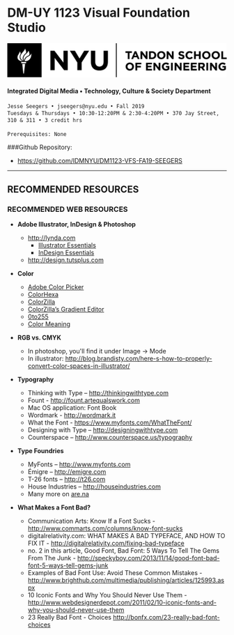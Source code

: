 # DM-UY 1123 Visual Foundation Studio

![NYU](nyu_soe_logo.png)
#### Integrated Digital Media • Technology, Culture & Society Department 
```
Jesse Seegers • jseegers@nyu.edu • Fall 2019 
Tuesdays & Thursdays • 10:30-12:20PM & 2:30-4:20PM • 370 Jay Street, 310 & 311 • 3 credit hrs
    
Prerequisites: None
```
###Github Repository: 
* https://github.com/IDMNYU/DM1123-VFS-FA19-SEEGERS

---


## RECOMMENDED RESOURCES


### RECOMMENDED WEB RESOURCES

* **Adobe Illustrator, InDesign & Photoshop**
   * http://lynda.com
      * [Illustrator Essentials](https://www.lynda.com/Illustrator-tutorials/Illustrator-CC-2018-Essential-Training/628695-2.html?org=nyu.edu)
      * [InDesign Essentials](https://www.lynda.com/InDesign-tutorials/InDesign-CC-2018-Essential-Training/625911-2.html?org=nyu.edu)
   * http://design.tutsplus.com

* **Color**
  * [Adobe Color Picker](https://color.adobe.com)
  * [ColorHexa](http://www.colorhexa.com)
  * [ColorZilla](http://www.colorzilla.com)
  * [ColorZilla’s Gradient Editor](http://www.colorzilla.com/gradient-editor)
  * [0to255](http://0to255.com)
  * [Color Meaning](http://color-wheel-pro.com/color-meaning.html)

* **RGB vs. CMYK**
  * In photoshop, you'll find it under Image -> Mode
  * In illustrator: http://blog.brandisty.com/here-s-how-to-properly-convert-color-spaces-in-illustrator/

* **Typography**
  * Thinking with Type – http://thinkingwithtype.com
  * Fount - http://fount.artequalswork.com
  * Mac OS application: Font Book 
  * Wordmark - http://wordmark.it
  * What the Font - https://www.myfonts.com/WhatTheFont/
  * Designing with Type – http://designingwithtype.com
  * Counterspace – http://www.counterspace.us/typography

* **Type Foundries**
  * MyFonts – http://www.myfonts.com
  * Émigre – http://emigre.com
  * T-26 fonts – http://t26.com
  * House Industries – http://houseindustries.com
  * Many more on [are.na](https://www.are.na/)

* **What Makes a Font Bad?**
  * Communication Arts: Know If a Font Sucks - http://www.commarts.com/columns/know-font-sucks
  * digitalrelativity.com: WHAT MAKES A BAD TYPEFACE, AND HOW TO FIX IT - http://digitalrelativity.com/fixing-bad-typeface
  * no. 2 in this article, Good Font, Bad Font: 5 Ways To Tell The Gems From The Junk - http://speckyboy.com/2013/11/14/good-font-bad-font-5-ways-tell-gems-junk
  * Examples of Bad Font Use: Avoid These Common Mistakes - http://www.brighthub.com/multimedia/publishing/articles/125993.aspx
  * 10 Iconic Fonts and Why You Should Never Use Them - http://www.webdesignerdepot.com/2011/02/10-iconic-fonts-and-why-you-should-never-use-them
  * 23 Really Bad Font - Choices http://bonfx.com/23-really-bad-font-choices

